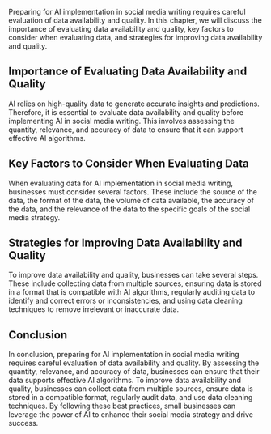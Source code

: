 
Preparing for AI implementation in social media writing requires careful evaluation of data availability and quality. In this chapter, we will discuss the importance of evaluating data availability and quality, key factors to consider when evaluating data, and strategies for improving data availability and quality.

Importance of Evaluating Data Availability and Quality
------------------------------------------------------

AI relies on high-quality data to generate accurate insights and predictions. Therefore, it is essential to evaluate data availability and quality before implementing AI in social media writing. This involves assessing the quantity, relevance, and accuracy of data to ensure that it can support effective AI algorithms.

Key Factors to Consider When Evaluating Data
--------------------------------------------

When evaluating data for AI implementation in social media writing, businesses must consider several factors. These include the source of the data, the format of the data, the volume of data available, the accuracy of the data, and the relevance of the data to the specific goals of the social media strategy.

Strategies for Improving Data Availability and Quality
------------------------------------------------------

To improve data availability and quality, businesses can take several steps. These include collecting data from multiple sources, ensuring data is stored in a format that is compatible with AI algorithms, regularly auditing data to identify and correct errors or inconsistencies, and using data cleaning techniques to remove irrelevant or inaccurate data.

Conclusion
----------

In conclusion, preparing for AI implementation in social media writing requires careful evaluation of data availability and quality. By assessing the quantity, relevance, and accuracy of data, businesses can ensure that their data supports effective AI algorithms. To improve data availability and quality, businesses can collect data from multiple sources, ensure data is stored in a compatible format, regularly audit data, and use data cleaning techniques. By following these best practices, small businesses can leverage the power of AI to enhance their social media strategy and drive success.
